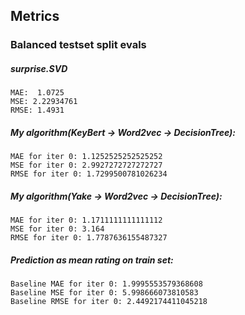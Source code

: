 

## Metrics

### Balanced testset split evals

##### surprise.SVD
```
MAE:  1.0725
MSE: 2.22934761
RMSE: 1.4931
```

##### My algorithm(KeyBert -> Word2vec -> DecisionTree):
```
MAE for iter 0: 1.1252525252525252
MSE for iter 0: 2.9927272727272727
RMSE for iter 0: 1.7299500781026234
```

##### My algorithm(Yake -> Word2vec -> DecisionTree):
```
MAE for iter 0: 1.1711111111111112
MSE for iter 0: 3.164
RMSE for iter 0: 1.7787636155487327
```

##### Prediction as mean rating on train set:
```
Baseline MAE for iter 0: 1.9995553579368608
Baseline MSE for iter 0: 5.998666073810583
Baseline RMSE for iter 0: 2.4492174411045218
```

